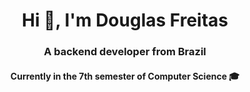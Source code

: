 <h1 align="center">Hi 👋, I'm Douglas Freitas</h1>
<h3 align="center">A backend developer from Brazil</h3>
<h4 align="center">Currently in the 7th semester of Computer Science 🎓</h4>
